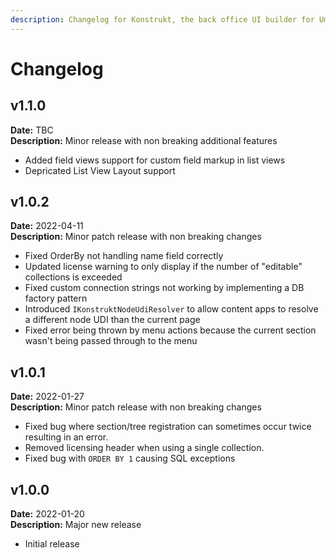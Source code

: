 ```yaml
---
description: Changelog for Konstrukt, the back office UI builder for Umbraco.
---
```


# Changelog

## v1.1.0
**Date:** TBC  
**Description:** Minor release with non breaking additional features

- Added field views support for custom field markup in list views
- Depricated List View Layout support

## v1.0.2
**Date:** 2022-04-11  
**Description:** Minor patch release with non breaking changes

- Fixed OrderBy not handling name field correctly
- Updated license warning to only display if the number of "editable" collections is exceeded
- Fixed custom connection strings not working by implementing a DB factory pattern
- Introduced `IKonstruktNodeUdiResolver` to allow content apps to resolve a different node UDI than the current page
- Fixed error being thrown by menu actions because the current section wasn't being passed through to the menu

## v1.0.1
**Date:** 2022-01-27  
**Description:** Minor patch release with non breaking changes

- Fixed bug where section/tree registration can sometimes occur twice resulting in an error.
- Removed licensing header when using a single collection.
- Fixed bug with `ORDER BY 1` causing SQL exceptions

## v1.0.0
**Date:** 2022-01-20  
**Description:** Major new release  

- Initial release

